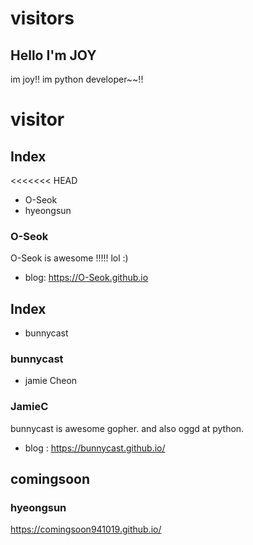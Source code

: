 
# visitors

## Hello I'm JOY

im joy!!
im python developer~~!!
# visitor

## Index
<<<<<<< HEAD
- O-Seok
- hyeongsun

### O-Seok

O-Seok is awesome !!!!! lol :)

- blog: https://O-Seok.github.io

## Index
 - bunnycast

### bunnycast

- jamie Cheon

### JamieC

bunnycast is awesome gopher. and also oggd at python.

- blog : https://bunnycast.github.io/

## comingsoon

### hyeongsun

https://comingsoon941019.github.io/
